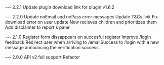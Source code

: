 --- 2.2.1
Update plugin download link for plugin v1.6.2

--- 2.2.0
Update noEmail and noPass error messages
Update T&Cs link
Fix download error on user update
Now <PanelFooter /> recieves children and prioritizes them
Add disclaimer to report's panel

--- 2.1.0
Register form dissappears on succesful register
Improve /login feedback
Redirect user when arriving to /emailSuccess to /login with a new message announcing the verification success

--- 2.0.0
API v2 full support
Refactor